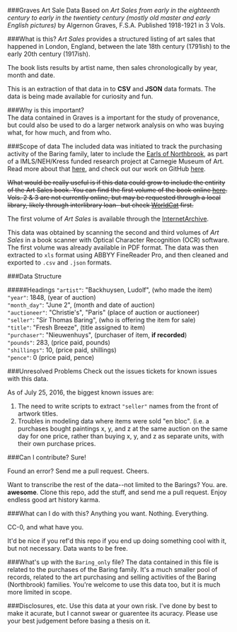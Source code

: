 ###Graves Art Sale Data
Based on _Art Sales from early in the eighteenth century to early in the twentiety century (mostly old master and early English pictures)_ by Algernon Graves, F.S.A.
Published 1918-1921 in 3 Vols. 

###What is this? 
_Art Sales_ provides a structured listing of art sales that happened in London, England, between the late 18th century (1791ish) to the early 20th century (1917ish). 

The book lists results by artist name, then sales chronologically by year, month and date. 

This is an extraction of that data in to **CSV** and **JSON** data formats. The data is being made available for curiosity and fun. 

###Why is this important?	
The data contained in Graves is a important for the study of provenance, but could also be used to do a larger network analysis on who was buying what, for how much, and from who. 

###Scope of data
The included data was initiated to track the purchasing activity of the Baring family, later to include the [Earls of Northbrook](https://en.wikipedia.org/wiki/Thomas_Baring,_1st_Earl_of_Northbrook), as part of a IMLS/NEH/Kress funded research project at Carnegie Museum of Art. Read more about that [here](http://blog.cmoa.org/category/art-tracks/), and check out our work on GitHub [here](http://github.com/cmoa). 


~~What would be really useful is if this data could grow to include the entirity of the Art Sales book. You can find the first volume of the book online [here](https://babel.hathitrust.org/cgi/pt?id=njp.32101067589935). Vols. 2 & 3 are not currently online, but may be requested through a local library, likely through interlibrary loan- but check [WorldCat](http://www.worldcat.org/title/art-sales-from-early-in-the-eighteenth-century-to-early-in-the-twentieth-century-mostly-old-master-and-early-english-pictures/oclc/17488229&referer=brief_results) first.~~

The first volume of _Art Sales_ is available through the [InternetArchive](https://archive.org/details/GravesArtSalesVolumeOne). 

This data was obtained by scanning the second and third volumes of _Art Sales_ in a book scanner with Optical Character Recognition (OCR) software. The first volume was already available in PDF format. The data was then extracted to `xls` format using ABBYY FineReader Pro, and then cleaned and  exported to `.csv` and `.json` formats. 


###Data Structure

#####Headings
`"artist"`: "Backhuysen, Ludolf",  (who made the item)  
`"year"`: 1848, (year of auction)   
`"month_day"`: "June 2",  (month and date of auction)    
`"auctioneer"`: "Christie's",  "Paris" (place of auction or auctioneer)  
`"seller"`: "Sir Thomas Baring",  (who is offering the item for sale)  
`"title"`: "Fresh Breeze",  (title assigned to item)   
`"purchaser"`: "Nieuwenhuys", (purchaser of item, **if recorded**)   
`"pounds"`: 283, (price paid, pounds)   
`"shillings"`: 10,  (price paid, shillings)  
`"pence"`: 0 (price paid, pence)  

###Unresolved Problems
Check out the issues tickets for known issues with this data. 

As of July 25, 2016, the biggest known issues are:  
1) The need to write scripts to extract ``"seller"`` names from the front of artwork titles.   
2) Troubles in modeling data where items were sold "en bloc". (i.e. a purchases bought paintings x, y, and z at the same auction on the same day for one price, rather than buying x, y, and z as separate units, with their own purchase prices. 


###Can I contribute? 
Sure!

Found an error? Send me a pull request. Cheers. 

Want to transcribe the rest of the data--not limited to the Barings? You. are. **awesome**. Clone this repo, add the stuff, and send me a pull request. Enjoy endless good art history karma. 

###What can I do with this?
Anything you want. Nothing. Everything. 

CC-0, and what have you. 

It'd be nice if you ref'd this repo if you end up doing something cool with it, but not necessary. Data wants to be free. 

###What's up with the `Baring_only` file?
The data contained in this file is related to the purchases of the Baring family. It's a much smaller pool of records, related to the art purchasing and selling activities of the Baring (Northbrook) families. You're welcome to use this data too, but it is much more limited in scope. 

###Disclosures, etc.
Use this data at your own risk. I've done by best to make it acurate, but I cannot swear or guarentee its acuracy. Please use your best judgement before basing a thesis on it. 




 
